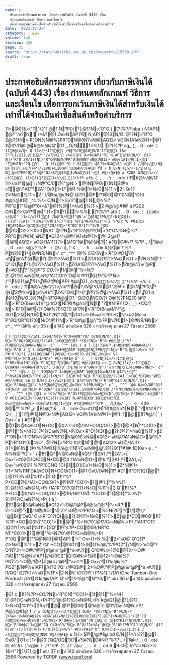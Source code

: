 ```yaml
---
name: >-
  ประกาศอธิบดีกรมสรรพากร เกี่ยวกับภาษีเงินได้ (ฉบับที่ 443) เรื่อง
  กำหนดหลักเกณฑ์ วิธีการ และเงื่อนไข
  เพื่อการยกเว้นภาษีเงินได้สำหรับเงินได้เท่าที่ได้จ่ายเป็นค่าซื้อสินค้าหรือค่าบริการ
date: '2023-12-27'
category: ง พิเศษ
volume: 140
section: 326
page: 35
source: 'https://ratchakitcha.soc.go.th/documents/15933.pdf'
draft: true
---
```


# ประกาศอธิบดีกรมสรรพากร เกี่ยวกับภาษีเงินได้ (ฉบับที่ 443) เรื่อง กำหนดหลักเกณฑ์ วิธีการ และเงื่อนไข เพื่อการยกเว้นภาษีเงินได้สำหรับเงินได้เท่าที่ได้จ่ายเป็นค่าซื้อสินค้าหรือค่าบริการ

)1>@01&>("?1/211,@1 N?P0/?(.@1?N>'R"O ( (?(%?P bba ) N1AP1 ํ@/'"/ล?N!์ />&?@1 Oล>NAP1'R N,AP1@10N/O'.@1?N>'R"O 2ํ@/1?(N>'R"ON%N@%?PR"ON@0N)็'คN@AQ12>'คO@/1A1คN@(1>@1 1@0?01ํ@'@#@/ค/@/Q'O1 _ O/N1>%1/ (?(%?P ag_ ( , . 0 . `cdd ) 11#@/ค/@/ Q')1>//ล1?1@1 /N@"O/0@10N/O'1?1@1 1&>("?1/211,@1ํ@/'"/ล?N!์ />&?@1 Oล>NAP1'R N,AP1@10N/O'.@1?N>'R"O 2ํ@/1?(N>'R"ON%N@%?PR"ON@0N)็'คN@AQ12>'คO@/1A1คN@(1>@1 "?#N1R)'?Q O1 _ Q')1>@0'?Q ì Q(ํ@?(.@1?1>NลO%11'>2์ î //@0ค/@//N@ Q(ํ@?(.@1?@P/?1@0@110N@'O10#@//@#1@ fd / b O/N)1>//ล1?1@1 N,@>%?PR"O?"%ํ@P"0/>&?@1%@1>NลO%11'>2์ #@//@#1@ a P202 O/N)1>//ล1?1@1 )1>1(?(1>%1/ (?(%?P afb ( , . 0 . `cdc ) 11#@/ค/@/Q' )1>//ล1?1@1 /N@"O/0@1"ํ@N'>'@1N?P0/?(N12@1/ล?@'/1A1/'?2A1"O/01>(/'@1 %@1>NลO%11'>2์ ì Q(1?(1>NลO%11'>2์ î //@0ค/@//N@ Q(1?(@P/?1@0@110N@'O10 #@//@#1@ _^c %/> O/N)1>//ล1?1@1 N,@>%?PR"O?"%ํ@P"0/>&?@1%@1>NลO%11'>2์ #@//@#1@ a P202 O/N)1>//ล1?1@1 )1>1(?(1>%1/ (?(%?P afb ( , . 0 . `cdc ) 11#@/ค/@/Q' )1>//ล1?1@1 /N@"O/0@1"ํ@N'>'@1N?P0/?(N12@1/ล?@'/1A1/'?2A1"O/01>(/'@1 %@1>NลO%11'>2์ %?Q'?Q #O11>(BAP1Oล>'@/2Bล1*CO/?N>'R"OQ'Q(1?("O/0 O1 ` @1QO2>%&>0N/O'.@1?N>'R"O2ํ@/1?(N>'R"ON%N@%?PR"ON@0N)็'คN@AQ12>'คO@/1A1คN@(1>@1 2ํ@/1?(@1AQ12>'คO@/1A11?((1>@1Q'1@1@!@?1 #?QO#N/?'%?P _ /1@ค/ , . 0 . `cde $@/?'%?P _c B/.@,?'&์ , . 0 . `cde #@/ํ@'/'%?PN@01>O#NR/NN>' c^ , ^^^ (@% *CO/?N>'R"O #O1/?/ล?@'N)็'Q(ํ@?(.@1?1>NลO%11'>2์/1A1Q(1?(1>NลO%11'>2์N%N@'?Q' Q(ํ@?(.@1?1>NลO%11'>2์/1A1Q(1?(1>NลO%11'>2์#@//11ค/'@P >#O1?"%ํ@P"0 *CO)1>1(@1"%>N(?0'.@1?/CลคN@N,>P//1A1*CO/?/'O@%?P11Q(1?(%?P1&>("?1/211,@1)1>@01@0AP1 #@/O1 _` O/N1>%1/ (?(%?P afb ( , . 0 . `cdc ) 11#@/ค/@/Q')1>//ล1?1@1 /N@"O/0@1"ํ@N'>'@1N?P0/?(N12@1/ล?@'/1A1/'?2A1"O/01>(/'@1%@1>NลO%11'>2์ O1 a @10N/O'.@1?N>'R"O#@/O1 ` Q/OON*CO/?/'O@%?PN2?0.@1?N>'R"O(Bคคล&11/"@ #O1N)็'R)#@//ล?N!์ "?#N1R)'?Q ( _ ) *CO/?N>'R"O@P/?/'O@%?PN2?0.@1?N>'R"O(Bคคล&11/"@ #O1/>QN/O@/BO'2N/'2@/?/1A1 ค!>(Bคคล%?P/>QN'>#>(Bคคล P"0Q/OR"O1?(0N/O'.@1?N>'R"O#@/ํ@'/'%?PN@01>O#NR/NN>' c^ , ^^^ (@% หน้า 35 เลม 140 ตอนพิเศษ 326 ง ราชกิจจานุเบกษา 27 ธันวาคม 2566

( ` ) 1!?2@/?/1A1.1>0@/?N>'R"O+่@0N"?0/ Q/O0N/O'.@1?N>'R"OQ/OON2@/?/1A1.1>0@@PN)็'*CO/?N>'R"O #@/ํ@'/'%?PN@01>O#NR/NN>' c^ , ^^^ (@% ( a ) 1!?2@/?.1>0@#N@+่@0#N@/?N>'R"O (  ) $O@#N@+่@0#N@0AP'1@0@1N?P0/?(N>'R"O,@)1>N/>'%?P#'R"O1?( /1A1O00AP'1@0@1 Oล>N2?0.@1?N,@>2N/'%?PN)็'N>'R"O,@)1>N/>' #@//@#1@ b^ ( _ ) O/N)1>//ล1?1@1 P"0R/N$A1N)็'N>'R"O11?+่@0/'@P #@//@#1@ ce  O/N)1>//ล1?1@1 Q/O#N@+่@0#N@R"O1?( 0N/O'.@1?N>'R"O#@/ํ@'/'%?PN@01>O#NR/NN>' c^ , ^^^ (@% (  ) $O@2@/?.1>0@#ล0AP'1@0@1Oล>N2?0.@1?1//?' P"0$A1N1@N>'R"O,@)1>N/>' 1#'N)็'N>'R"O12@/?/1A1.1>0@1?+่@0/'@P #@//@#1@ ce  O/N)1>//ล1?1@1 Q/O*CO/?N>'R"OR"O1?(0N/O'.@1?N>'R"O#@/ํ@'/'%?PN@01>N,@>2N/'%?PR/NN>' c^ , ^^^ (@% Oล>Q/OR"O1?(0N/O'.@1?N>'R"O2N/'12@/?/1A1.1>0@R"O#@/ํ@'/'%?PN@01>O#NR/NN>' c^ , ^^^ (@% O1 b *CO/?N>'R"O%?PQO2>%&>0N/O'.@1?N>'R"O#@/)1>@0'?Q #O1AQ12>'คO@/1A11?((1>@1 N,AP1QOQ'1@1@!@?1 Oล>ํ@1>คN@2>'คO@/1A1คN@(1>@1 #?QO#N/?'%?P _ /1@ค/ , . 0 . `cde $@/?'%?P _c B/.@,?'&์ , . 0 . `cde Oล>#O1N)็'R)#@//ล?N!์ "?#N1R)'?Q ( _ ) 1!?@1N@0คN@AQ12>'คO@/1A1คN@(1>@1 '1@1!?#@/ ( ` ) Oล> ( a ) #O1N)็' @1N@0Q/OON*CO@02>'คO@/1A1*COQ/O(1>@1@PN)็'*CO)1>1(@1"%>N(?0'.@1?/CลคN@N,>P/Oล> R"O1?(Q(ํ@?(.@1?1>NลO%11'>2์ P"0N>'R"ON%N@%?PR"ON@0N)็'คN@AQ12>'คO@/1A1คN@(1>@1%?P>R"O1?(0N/O' .@1?N>'R"O #O1N)็'@1AQ12>'คO@/1A11?((1>@1N,@>%?P#O11//คํ@'/!N)็'/CลคN@@'.@1?Q'1?#1@ 1O10ล> e . ^ N%N@'?Q' ( ` ) 1!?@1N@0คN@AQ1/'?2A1 /'?2A1,>/,์ Oล>'>#02@1Q/OON*CO@0 /1A1คN@(1>@1/'?2A1 /'?2A1,>/,์ Oล>'>#02@1 %?P10CNQ'1C)1O1/Cล1>NลO%11'>2์*N@'1>((1>'N%11์N'O#Q/OON*COQ/O(1>@1 OลO/O#N1!? #O1R"O1?(Q(ํ@?(.@1?1>NลO%11'>2์ Q'1!?%?P*CO@0/1A1*COQ/O(1>@1N)็'*CO)1>1(@1 "%>N(?0'.@1?/CลคN@N,>P/ /1A1R"O1?(Q(1?(1>NลO%11'>2์ Q'1!?%?P*CO@0/1A1*COQ/O(1>@1R/NR"ON)็' *CO)1>1(@1"%>N(?0'.@1?/CลคN@N,>P/ ( a ) 1!?@1N@0คN@AQ12>'คO@/'@P#ํ@(ล/'@P*ล>#.?!์ 2>'คO@"?ลN@/#O1N)็'2>'คO@%?PR"O ล%>N(?0'?(1/@1,? '@B/'OลO/ Oล>R"O1?(Q(ํ@?(.@1?1>NลO%11'>2์@*CO@0Q'1!?%?P *CO@0N)็'*CO)1>1(@1"%>N(?0'.@1?/CลคN@N,>P/ /1A1R"O1?(Q(1?(1>NลO%11'>2์Q'1!?%?P*CO@0R/NR"O N)็'*CO)1>1(@1"%>N(?0'.@1?/CลคN@N,>P/ P"0Q'@1?"%ํ@1@0@1AP1 '>" Oล>)1>N.%12>'คO@ Q'Q(1?(1>NลO%11'>2์'?Q' *CO@0#O11>(BO1ค/@/%?PO2"/N@2>'คO@'?Q'N)็'2>'คO@/'@P#ํ@(ล/'@P*ล>#.?!์ Q'O#Nล>1@0@12>'คO@ /1A1?"%ํ@Nค1AP1//@0O2"Q'O#Nล>1@0@12>'คO@%?PN)็'2>'คO@/'@P#ํ@(ล /'@P*ล>#.?!์ Oล>/?O1ค/@/%?PO2"/N@Nค1AP1//@0'?Q' //@0$@ 2>'คO@/'@P#ํ@(ล/'@P*ล>#.?!์R/OQ' Q(1?(1>NลO%11'>2์ NN' ìOTOPî ì P1%1) î /1A1 ìOne Tambon One Productî /1A1O1ค/@/1AP' Q'ล?1!>%ํ@'1N"?0/?' หน้า 36 เลม 140 ตอนพิเศษ 326 ง ราชกิจจานุเบกษา 27 ธันวาคม 2566

O1 c 1!?%?P*CO/?N>'R"ON)็'*CO)1>1(@1"%>N(?0'.@1?/CลคN@N,>P/R"O'ํ@.@1?/CลคN@N,>P/ #@/Q(ํ@?(.@1?1>NลO%11'>2์R)/?@.@1?@0Q'@1คํ@'/!.@1?/CลคN@N,>P/ #@//@#1@ f` / a O/N)1>//ล1?1@1 OลO/ *CO/?N>'R"OR/N/?2>%&>'ํ@คN@AQ12>'คO@/1A1คN@(1>@1#@/Q(ํ@?(.@1?1>NลO%11'>2์'?Q' /@QO2>%&>0N/O'.@1?N>'R"O#@/)1>@0'?Q O1 d @1R"O1?(0N/O'.@1?N>'R"O#@/)1>@0'?Q Q/O*CO/?N>'R"O/?2>%&>'ํ@N>'R"O%?PR"O1?(0N/O'.@1? R)คํ@'/!/?@N>'R"O,@)1>N/>' #@//@#1@ b^ O/N)1>//ล1?1@1 /ล?@/?คN@QON@0 #@//@#1@ b` %/> $@/@#1@ bd O/N)1>//ล1?1@1 OลO/ O1 e )1>@0'?QQ/OQO(?ค?(#?QO#N/?'%?P _ /1@ค/ , . 0 . `cde N)็'#O'R) )1>@0 ! /?'%?P 21 &?'/@ค/ , . 0 . `cd 6 Bล0@ #?'#>N#/>% 1&>("?1/211,@1 หน้า 37 เลม 140 ตอนพิเศษ 326 ง ราชกิจจานุเบกษา 27 ธันวาคม 2566 Powered by TCPDF (www.tcpdf.org)
